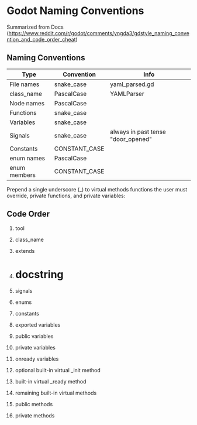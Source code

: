 # Godot Naming Conventions

Summarized from Docs (https://www.reddit.com/r/godot/comments/yngda3/gdstyle_naming_convention_and_code_order_cheat)

## Naming Conventions
| Type         | Convention    | Info                               |
| ------------ | ------------- | ---------------------------------- |
| File names   | snake_case    | yaml_parsed.gd                     |
| class_name   | PascalCase    | YAMLParser                         |
| Node names   | PascalCase    |
| Functions    | snake_case    |
| Variables    | snake_case    |
| Signals      | snake_case    | always in past tense "door_opened" |
| Constants    | CONSTANT_CASE |
| enum names   | PascalCase    |
| enum members | CONSTANT_CASE |

Prepend a single underscore (_) to virtual methods functions the user must override, private functions, and private variables:

## Code Order

01. tool
02. class_name
03. extends
04. # docstring

05. signals
06. enums
07. constants
08. exported variables
09. public variables
10. private variables
11. onready variables

12. optional built-in virtual _init method
13. built-in virtual _ready method
14. remaining built-in virtual methods
15. public methods
16. private methods

